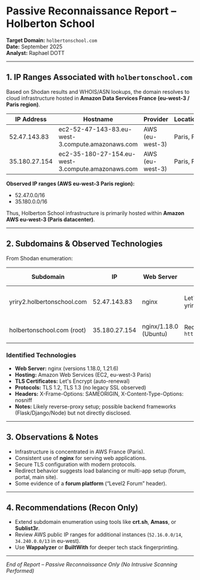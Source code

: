 # Passive Reconnaissance Report – Holberton School

**Target Domain:** `holbertonschool.com`  
**Date:** September 2025  
**Analyst:** Raphael DOTT

---

## 1. IP Ranges Associated with `holbertonschool.com`

Based on Shodan results and WHOIS/ASN lookups, the domain resolves to cloud infrastructure hosted in **Amazon Data Services France (eu-west-3 / Paris region)**.

| IP Address     | Hostname                                    | Provider                  | Location | Notes |
|----------------|---------------------------------------------|---------------------------|----------|-------|
| 52.47.143.83   | ec2-52-47-143-83.eu-west-3.compute.amazonaws.com | AWS (eu-west-3)           | Paris, FR | Hosting `yriry2.holbertonschool.com` |
| 35.180.27.154  | ec2-35-180-27-154.eu-west-3.compute.amazonaws.com | AWS (eu-west-3)           | Paris, FR | Redirects to `holbertonschool.com` |

**Observed IP ranges (AWS eu-west-3 Paris region):**
- 52.47.0.0/16  
- 35.180.0.0/16  

Thus, Holberton School infrastructure is primarily hosted within **Amazon AWS eu-west-3 (Paris datacenter)**.

---

## 2. Subdomains & Observed Technologies

From Shodan enumeration:

| Subdomain                    | IP            | Web Server        | TLS / Cert Info     | Technologies / Notes |
|------------------------------|---------------|-------------------|---------------------|----------------------|
| yriry2.holbertonschool.com   | 52.47.143.83  | nginx             | Let's Encrypt (CN: yriry2.holbertonschool.com) | TLS 1.2 / 1.3 supported; forum endpoint |
| holbertonschool.com (root)   | 35.180.27.154 | nginx/1.18.0 (Ubuntu) | Redirect → `http://holbertonschool.com` | Main site, static content + redirects |

### Identified Technologies
- **Web Server:** nginx (versions 1.18.0, 1.21.6)  
- **Hosting:** Amazon Web Services (EC2, eu-west-3 Paris)  
- **TLS Certificates:** Let's Encrypt (auto-renewal)  
- **Protocols:** TLS 1.2, TLS 1.3 (no legacy SSL observed)  
- **Headers:** X-Frame-Options: SAMEORIGIN, X-Content-Type-Options: nosniff  
- **Notes:** Likely reverse-proxy setup; possible backend frameworks (Flask/Django/Node) but not directly disclosed.

---

## 3. Observations & Notes

- Infrastructure is concentrated in AWS France (Paris).  
- Consistent use of **nginx** for serving web applications.  
- Secure TLS configuration with modern protocols.  
- Redirect behavior suggests load balancing or multi-app setup (forum, portal, main site).  
- Some evidence of a **forum platform** (“Level2 Forum” header).  

---

## 4. Recommendations (Recon Only)

- Extend subdomain enumeration using tools like **crt.sh**, **Amass**, or **Sublist3r**.  
- Review AWS public IP ranges for additional instances (`52.16.0.0/14`, `34.240.0.0/13` in eu-west).  
- Use **Wappalyzer** or **BuiltWith** for deeper tech stack fingerprinting.  

---

*End of Report – Passive Reconnaissance Only (No Intrusive Scanning Performed)*


